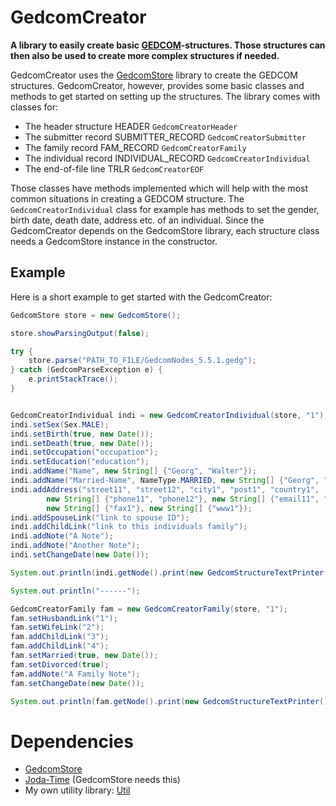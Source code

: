 # GedcomCreator
**A library to easily create basic [GEDCOM](http://en.wikipedia.org/wiki/GEDCOM)-structures. Those structures can then also be used to create more complex structures if needed.**

GedcomCreator uses the [GedcomStore](https://github.com/thnaeff/GedcomStore) library to create the GEDCOM structures. GedcomCreator, however, provides some basic classes and methods to get started on setting up the structures. The library comes with classes for:
* The header structure HEADER `GedcomCreatorHeader`
* The submitter record SUBMITTER_RECORD `GedcomCreatorSubmitter`
* The family record FAM_RECORD `GedcomCreatorFamily`
* The individual record INDIVIDUAL_RECORD `GedcomCreatorIndividual`
* The end-of-file line TRLR `GedcomCreatorEOF`

Those classes have methods implemented which will help with the most common situations in creating a GEDCOM structure. The `GedcomCreatorIndividual` class for example has methods to set the gender, birth date, death date, address etc. of an individual. Since the GedcomCreator depends on the GedcomStore library, each structure class needs a GedcomStore instance in the constructor.


## Example
Here is a short example to get started with the GedcomCreator:

```Java
GedcomStore store = new GedcomStore();

store.showParsingOutput(false);

try {
	store.parse("PATH_TO_FILE/GedcomNodes_5.5.1.gedg");
} catch (GedcomParseException e) {
	e.printStackTrace();
}


GedcomCreatorIndividual indi = new GedcomCreatorIndividual(store, "1");
indi.setSex(Sex.MALE);
indi.setBirth(true, new Date());
indi.setDeath(true, new Date());
indi.setOccupation("occupation");
indi.setEducation("education");
indi.addName("Name", new String[] {"Georg", "Walter"});
indi.addName("Married-Name", NameType.MARRIED, new String[] {"Georg", "Walter"});
indi.addAddress("street11", "street12", "city1", "post1", "country1", 
		new String[] {"phone11", "phone12"}, new String[] {"email11", "email12"}, 
		new String[] {"fax1"}, new String[] {"www1"});
indi.addSpouseLink("link to spouse ID");
indi.addChildLink("link to this individuals family");
indi.addNote("A Note");
indi.addNote("Another Note");
indi.setChangeDate(new Date());

System.out.println(indi.getNode().print(new GedcomStructureTextPrinter()));

System.out.println("------");

GedcomCreatorFamily fam = new GedcomCreatorFamily(store, "1");
fam.setHusbandLink("1");
fam.setWifeLink("2");
fam.addChildLink("3");
fam.addChildLink("4");
fam.setMarried(true, new Date());
fam.setDivorced(true);
fam.addNote("A Family Note");
fam.setChangeDate(new Date());

System.out.println(fam.getNode().print(new GedcomStructureTextPrinter()));
```


# Dependencies
* [GedcomStore](https://github.com/thnaeff/GedcomStore)
* [Joda-Time](http://http://www.joda.org) (GedcomStore needs this)
* My own utility library: [Util](http://github.com/thnaeff/Util)

